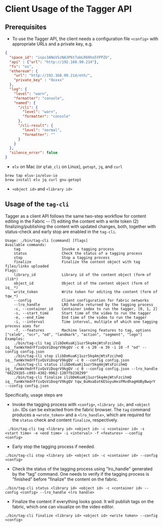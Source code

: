 # Client Usage of the Tagger API

## Prerequisites

* To use the Tagger API, the client needs a configuration file ```<config>``` with appropriate URLs and a private key, e.g.

```json
{
  "space_id": "ispc3ANoVSzNA3P6t7abLR69ho5YPPZU",
  "api" : {"url": "http://192.168.90.214"},
  "fs": "os",
  "ethereum": {
    "url": "http://192.168.90.214/eth/",
    "private_key" : "0xxxx"
  },
  "log": {
    "level": "warn",
    "formatter": "console",
    "named": {
      "/cli": {
        "level": "warn",
        "formatter": "console"
      },
      "/cli-result": {
        "level": "normal",
        "formatter": ""
      }
    }
  },
  "silence_error": false
}
```

*  ```elv``` on Mac (or ```qfab_cli``` on Linux), ```getopt```, ```jq```, and ```curl```

```
brew tap eluv-io/eluv-io
brew install elv jq curl gnu-getopt
```
* ```<object id>``` and ```<library id>```

## Usage of  the ```tag-cli```

Tagger as a client API follows the same two-step workflow for content editing in the Fabric -- (1) editing the content with a write token (2) finalizing/publishing the content with updated changes, both, together with status-check and early stop are enabled in the `tag-cli`.

```
Usage: ./bin/tag-cli [command] [flags]
Available commands:
    tag                   Invoke a tagging process
    status                Check the status of a tagging process
    stop                  Stop a tagging process
    finalize              Finalize the content object with tag files/links uploaded
Flags:
    library_id            Library id of the content object (form of ilib*)
    object_id             Object id of the content object (form of iq__*)
    write_token           Write token for editing the content (form of tqw_*)
    --config              Client configuration for fabric networks
    --lro_handle          LRO handle returned by the tagging process
    -c, --container_id    Container index to run the tagger, [0, 1, 2]
    -s, --start_time      Start time of the video to run the tagger
    -e, --end_time        End time of the video to run the tagger
    -i, --interval        Time interval, multiple of which one tagging process aims for
    -f, --features        Machine learning features to tag, options ["celeb", "ocr", "od", "landmark", "action", "segment", "logo"]
Examples:
    ./bin/tag-cli tag ilibDeKuaKj1uzr5kq4mjWtsFzcihmQ iq__fanWxYmdrFfivQsViDoqrV9kgQV -c 0 -s 20 -e 39 -i 10 -f "od" --config config.json
    ./bin/tag-cli stop ilibDeKuaKj1uzr5kq4mjWtsFzcihmQ iq__fanWxYmdrFfivQsViDoqrV9kgQV -c 0 --config config.json
    ./bin/tag-cli status ilibDeKuaKj1uzr5kq4mjWtsFzcihmQ iq__fanWxYmdrFfivQsViDoqrV9kgQV -c 0 --config config.json --lro_handle "662291b5-c093-4302-9962-1207fb238299"
    ./bin/tag-cli finalize ilibDeKuaKj1uzr5kq4mjWtsFzcihmQ iq__fanWxYmdrFfivQsViDoqrV9kgQV tqw_8uHxaEot6ESoyuHxsFMvdhagHUByBwqrY --config config.json
```
Specifically, usage steps are

* Invoke the tagging process with ```<config>```, ```<library id>```, and ```<object id>```. IDs can be extracted from the fabric browser. The ```tag``` command produces a ```<wrote_token>``` and a ```<lro_handle>```, which are required for the ```status``` check and content ```finalize```, respectively.

```
 ./bin/tag-cli tag <library id> <object id> -c <container id> -s <start time> -e <end time> -i <interval> -f <features> --config <config>
```

* Early stop the tagging process if needed.

```
./bin/tag-cli stop <library id> <object id> -c <container id> --config <config>
```

* Check the status of the tagging process using "lro_handle" generated by the "tag" command. One needs to verify if the tagging process is "finished" before "finalize" the content on the fabric.

```
./bin/tag-cli status <library id> <object id> -c <container id> --config <config> --lro_handle <lro handle>
```

* Finalize the content if everything looks good. It will publish tags on the fabric, which one can visualize on the video editor.

```
./bin/tag-cli finalize <library id> <object id> <write token> --config <config>
```
